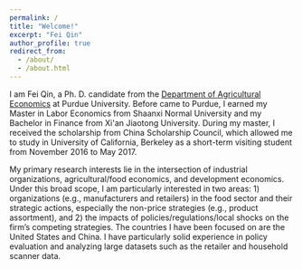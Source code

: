 ```yaml
---
permalink: /
title: "Welcome!"
excerpt: "Fei Qin"
author_profile: true
redirect_from: 
  - /about/
  - /about.html
---
```

I am Fei Qin, a Ph. D. candidate from the [Department of Agricultural Economics](https://ag.purdue.edu/department/agecon/) at Purdue University. Before came to Purdue, I earned my Master in Labor Economics from Shaanxi Normal University and my Bachelor in Finance from Xi'an Jiaotong University. During my master, I received the scholarship from China Scholarship Council, which allowed me to study in University of California, Berkeley as a short-term visiting student from November 2016 to May 2017. 

My primary research interests lie in the intersection of industrial organizations, agricultural/food economics, and development economics. Under this broad scope, I am particularly interested in two areas: 1) organizations (e.g., manufacturers and retailers) in the food sector and their strategic actions, especially the non-price strategies (e.g., product assortment), and 2) the impacts of policies/regulations/local shocks on the firm’s competing strategies. The countries I have been focused on are the United States and China. I have particularly solid experience in policy evaluation and analyzing large datasets such as the retailer and household scanner data.
